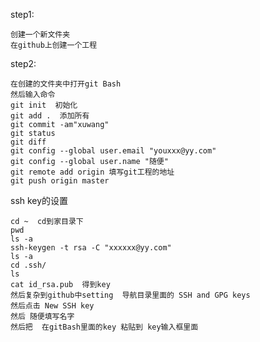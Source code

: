 step1:
    
    创建一个新文件夹
    在github上创建一个工程

step2:

    在创建的文件夹中打开git Bash
    然后输入命令
    git init  初始化
    git add .  添加所有
    git commit -am"xuwang"
    git status 
    git diff
    git config --global user.email "youxxx@yy.com"
    git config --global user.name "随便"
    git remote add origin 填写git工程的地址
    git push origin master

ssh key的设置

    cd ~  cd到家目录下
    pwd
    ls -a
    ssh-keygen -t rsa -C "xxxxxx@yy.com"
    ls -a
    cd .ssh/
    ls
    cat id_rsa.pub  得到key
    然后复杂到github中setting  导航目录里面的 SSH and GPG keys 
    然后点击 New SSH key  
    然后 随便填写名字
    然后把  在gitBash里面的key 粘贴到 key输入框里面

    